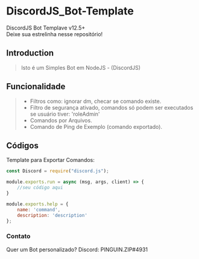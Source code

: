 # DiscordJS_Bot-Template
DiscordJS Bot Templave v12.5+ <br>
Deixe sua estrelinha nesse repositório!

## Introduction

> Isto é um Simples Bot em NodeJS - (DiscordJS)

## Funcionalidade
> - Filtros como: ignorar dm, checar se comando existe.
> - Filtro de segurança ativado, comandos só podem ser executados se usuário tiver: 'roleAdmin'
> - Comandos por Arquivos.
> - Comando de Ping de Exemplo (comando exportado).


## Códigos

Template para Exportar Comandos:
```js
const Discord = require("discord.js");

module.exports.run = async (msg, args, client) => {
	//seu código aqui
}

module.exports.help = {
    name: 'command',
	description: 'description'
};
```

### Contato

Quer um Bot personalizado?
Discord: PINGUIN.ZIP#4931
